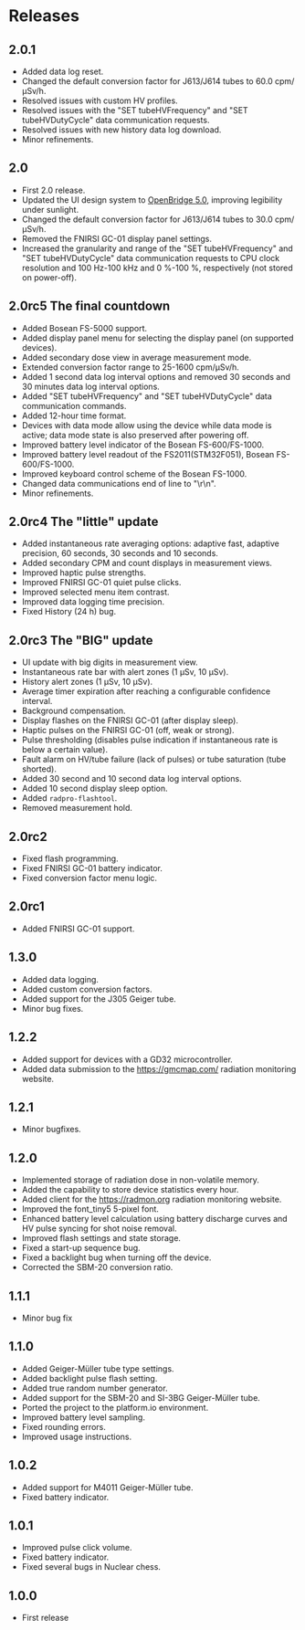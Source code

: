 # Releases

## 2.0.1

* Added data log reset.
* Changed the default conversion factor for J613/J614 tubes to 60.0 cpm/µSv/h.
* Resolved issues with custom HV profiles.
* Resolved issues with the "SET tubeHVFrequency" and "SET tubeHVDutyCycle" data communication requests.
* Resolved issues with new history data log download.
* Minor refinements.

## 2.0

* First 2.0 release.
* Updated the UI design system to [OpenBridge 5.0](https://www.openbridge.no/), improving legibility under sunlight.
* Changed the default conversion factor for J613/J614 tubes to 30.0 cpm/µSv/h.
* Removed the FNIRSI GC-01 display panel settings.
* Increased the granularity and range of the "SET tubeHVFrequency" and "SET tubeHVDutyCycle" data communication requests to CPU clock resolution and 100 Hz-100 kHz and 0 %-100 %, respectively (not stored on power-off).

## 2.0rc5 The final countdown

* Added Bosean FS-5000 support.
* Added display panel menu for selecting the display panel (on supported devices).
* Added secondary dose view in average measurement mode.
* Extended conversion factor range to 25-1600 cpm/µSv/h.
* Added 1 second data log interval options and removed 30 seconds and 30 minutes data log interval options.
* Added "SET tubeHVFrequency" and "SET tubeHVDutyCycle" data communication commands.
* Added 12-hour time format.
* Devices with data mode allow using the device while data mode is active; data mode state is also preserved after powering off.
* Improved battery level indicator of the Bosean FS-600/FS-1000.
* Improved battery level readout of the FS2011(STM32F051), Bosean FS-600/FS-1000.
* Improved keyboard control scheme of the Bosean FS-1000.
* Changed data communications end of line to "\r\n".
* Minor refinements.

## 2.0rc4 The "little" update

* Added instantaneous rate averaging options: adaptive fast, adaptive precision, 60 seconds, 30 seconds and 10 seconds.
* Added secondary CPM and count displays in measurement views.
* Improved haptic pulse strengths.
* Improved FNIRSI GC-01 quiet pulse clicks.
* Improved selected menu item contrast.
* Improved data logging time precision.
* Fixed History (24 h) bug.

## 2.0rc3 The "BIG" update

* UI update with big digits in measurement view.
* Instantaneous rate bar with alert zones (1 µSv, 10 µSv).
* History alert zones (1 µSv, 10 µSv).
* Average timer expiration after reaching a configurable confidence interval.
* Background compensation.
* Display flashes on the FNIRSI GC-01 (after display sleep).
* Haptic pulses on the FNIRSI GC-01 (off, weak or strong).
* Pulse thresholding (disables pulse indication if instantaneous rate is below a certain value).
* Fault alarm on HV/tube failure (lack of pulses) or tube saturation (tube shorted).
* Added 30 second and 10 second data log interval options.
* Added 10 second display sleep option.
* Added `radpro-flashtool`.
* Removed measurement hold.

## 2.0rc2

* Fixed flash programming.
* Fixed FNIRSI GC-01 battery indicator.
* Fixed conversion factor menu logic.

## 2.0rc1

* Added FNIRSI GC-01 support.

## 1.3.0

* Added data logging.
* Added custom conversion factors.
* Added support for the J305 Geiger tube.
* Minor bug fixes.

## 1.2.2

* Added support for devices with a GD32 microcontroller.
* Added data submission to the https://gmcmap.com/ radiation monitoring website.

## 1.2.1

* Minor bugfixes.

## 1.2.0
* Implemented storage of radiation dose in non-volatile memory.
* Added the capability to store device statistics every hour.
* Added client for the https://radmon.org radiation monitoring website.
* Improved the font_tiny5 5-pixel font.
* Enhanced battery level calculation using battery discharge curves and HV pulse syncing for shot noise removal.
* Improved flash settings and state storage.
* Fixed a start-up sequence bug.
* Fixed a backlight bug when turning off the device.
* Corrected the SBM-20 conversion ratio.

## 1.1.1

* Minor bug fix

## 1.1.0

* Added Geiger-Müller tube type settings.
* Added backlight pulse flash setting.
* Added true random number generator.
* Added support for the SBM-20 and SI-3BG Geiger-Müller tube.
* Ported the project to the platform.io environment.
* Improved battery level sampling.
* Fixed rounding errors.
* Improved usage instructions.

## 1.0.2

* Added support for M4011 Geiger-Müller tube.
* Fixed battery indicator.

## 1.0.1

* Improved pulse click volume.
* Fixed battery indicator.
* Fixed several bugs in Nuclear chess.

## 1.0.0

* First release
